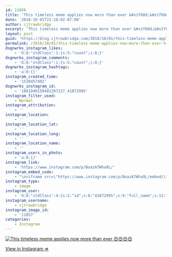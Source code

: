```yaml
---
id: 11056
title: 'This timeless meme applies now more than ever &#x1f60d;&#x1f60d;&#x1f60d;&#x1f60d;'
date: '2018-10-01T22:18:02-07:00'
author: cjtrowbridge
excerpt: 'This timeless meme applies now more than ever &#x1f60d;&#x1f60d;&#x1f60d;&#x1f60d;'
layout: post
guid: 'https://blog.cjtrowbridge.com/2018/10/01/this-timeless-meme-applies-now-more-than-ever-%f0%9f%98%8d%f0%9f%98%8d%f0%9f%98%8d%f0%9f%98%8d/'
permalink: /2018/10/01/this-timeless-meme-applies-now-more-than-ever-%f0%9f%98%8d%f0%9f%98%8d%f0%9f%98%8d%f0%9f%98%8d/
dsgnwrks_instagram_likes:
    - 'O:8:"stdClass":1:{s:5:"count";i:0;}'
dsgnwrks_instagram_comments:
    - 'O:8:"stdClass":1:{s:5:"count";i:0;}'
dsgnwrks_instagram_hashtags:
    - 'a:0:{}'
instagram_created_time:
    - '1538457482'
dsgnwrks_instagram_id:
    - '1881040158481297227_41872995'
instagram_filter_used:
    - Normal
instagram_attribution:
    - ''
instagram_location:
    - ''
instagram_location_lat:
    - ''
instagram_location_long:
    - ''
instagram_location_name:
    - ''
instagram_users_in_photo:
    - 'a:0:{}'
instagram_link:
    - 'https://www.instagram.com/p/BoazA7Wha9L/'
instagram_embed_code:
    - "\n<iframe src=\"https://www.instagram.com/p/BoazA7Wha9L/embed/\" width=\"612\" height=\"710\" frameborder=\"0\" scrolling=\"no\" allowtransparency=\"true\" class=\"insta-image-embed\"></iframe>\n"
instagram_type:
    - image
instagram_user:
    - 'O:8:"stdClass":4:{s:2:"id";s:8:"41872995";s:9:"full_name";s:13:"CJ Trowbridge";s:15:"profile_picture";s:141:"https://scontent.cdninstagram.com/vp/f84f0a6bdeca4ac376593587c3ce821c/5C56ED1C/t51.2885-19/s150x150/13724650_1188772791164794_142557231_a.jpg";s:8:"username";s:12:"cjtrowbridge";}'
instagram_username:
    - cjtrowbridge
instagram_image_id:
    - '11057'
categories:
    - Instagram
---
```


[![This timeless meme applies now more than ever 😍😍😍😍](https://blog.cjtrowbridge.com/wp-content/uploads/2018/10/1538457482-1-1.jpg)](https://www.instagram.com/p/BoazA7Wha9L/)

[View in Instagram ⇒](https://www.instagram.com/p/BoazA7Wha9L/)